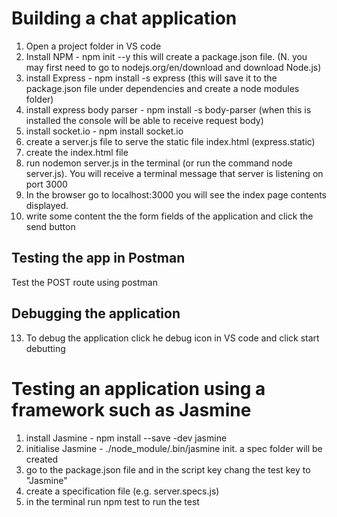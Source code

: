 Building a chat application
=============================
1. Open a project folder in VS code
2. Install NPM - npm init --y this will create a package.json file. (N. you may first need to go to nodejs.org/en/download and download Node.js)
3. install Express - npm install -s express (this will save it to the package.json file under dependencies and create a node modules folder)
4. install express body parser - npm install -s body-parser (when this is installed the console will be able to receive request body)
5. install socket.io - npm install socket.io
6. create a server.js file to serve the static file index.html (express.static)
7. create the index.html file
8. run nodemon server.js in the terminal (or run the command node server.js). You will receive a terminal message that server is listening on port 3000
9. In the browser go to localhost:3000 you will see the index page contents displayed.
10. write some content the the form fields of the application and click the send button

Testing the app in Postman
-----------------------------------
Test the POST route using postman

Debugging the application
-------------------------
13. To debug the application click he debug icon in VS code and click start debutting

Testing an application using  a framework such as Jasmine
===========================================================
1. install Jasmine - npm install --save -dev jasmine
2. initialise Jasmine - ./node_module/.bin/jasmine init. a spec folder will be created
3. go to the package.json file and in the script key chang the test key to "Jasmine"
4. create a specification file (e.g. server.specs.js)
5. in the terminal run npm test to run the test 
